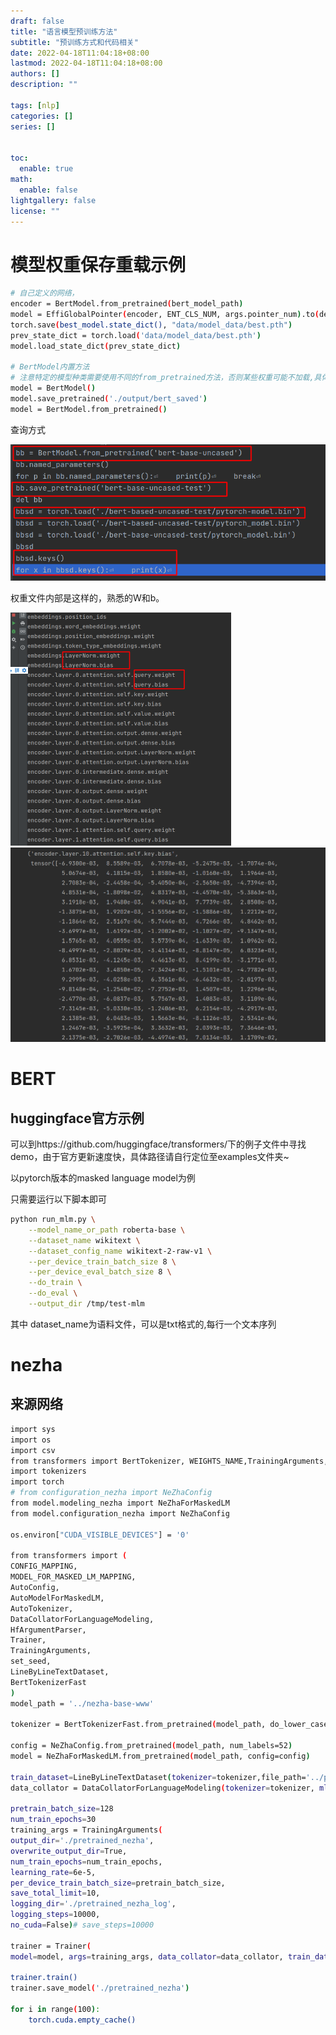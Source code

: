 ```yaml
---
draft: false
title: "语言模型预训练方法"
subtitle: "预训练方式和代码相关"
date: 2022-04-18T11:04:18+08:00
lastmod: 2022-04-18T11:04:18+08:00
authors: []
description: ""

tags: [nlp]
categories: []
series: []


toc:
  enable: true
math:
  enable: false
lightgallery: false
license: ""
---
```


# 模型权重保存重载示例

```bash
# 自己定义的网络，
encoder = BertModel.from_pretrained(bert_model_path)
model = EffiGlobalPointer(encoder, ENT_CLS_NUM, args.pointer_num).to(device)
torch.save(best_model.state_dict(), "data/model_data/best.pth")
prev_state_dict = torch.load('data/model_data/best.pth')
model.load_state_dict(prev_state_dict)

# BertModel内置方法
# 注意特定的模型种类需要使用不同的from_pretrained方法，否则某些权重可能不加载,具体查看模型类
model = BertModel()
model.save_pretrained('./output/bert_saved')
model = BertModel.from_pretrained()
```

查询方式

<img src="MD_img/image-20220418192635405.png" alt="image-20220418192635405" style="zoom:80%;" />

权重文件内部是这样的，熟悉的W和b。

<img src="MD_img/image-20220418141357949.png" alt="image-20220418141357949" style="zoom:50%;" />

<img src="MD_img/image-20220418141451653.png" alt="image-20220418141451653" style="zoom: 50%;" />



# BERT

## huggingface官方示例

可以到https://github.com/huggingface/transformers/下的例子文件中寻找demo，由于官方更新速度快，具体路径请自行定位至examples文件夹~

以pytorch版本的masked language model为例

只需要运行以下脚本即可

```bash
python run_mlm.py \
    --model_name_or_path roberta-base \
    --dataset_name wikitext \
    --dataset_config_name wikitext-2-raw-v1 \
    --per_device_train_batch_size 8 \
    --per_device_eval_batch_size 8 \
    --do_train \
    --do_eval \
    --output_dir /tmp/test-mlm
```

其中 dataset_name为语料文件，可以是txt格式的,每行一个文本序列



# nezha

## 来源网络

```bash
import sys
import os
import csv
from transformers import BertTokenizer, WEIGHTS_NAME,TrainingArguments,BertForMaskedLM,BertConfig
import tokenizers
import torch
# from configuration_nezha import NeZhaConfig
from model.modeling_nezha import NeZhaForMaskedLM
from model.configuration_nezha import NeZhaConfig

os.environ["CUDA_VISIBLE_DEVICES"] = '0'

from transformers import (
CONFIG_MAPPING,
MODEL_FOR_MASKED_LM_MAPPING,
AutoConfig,
AutoModelForMaskedLM,
AutoTokenizer,
DataCollatorForLanguageModeling,
HfArgumentParser,
Trainer,
TrainingArguments,
set_seed,
LineByLineTextDataset,
BertTokenizerFast
)
model_path = '../nezha-base-www'

tokenizer = BertTokenizerFast.from_pretrained(model_path, do_lower_case=True)

config = NeZhaConfig.from_pretrained(model_path, num_labels=52)
model = NeZhaForMaskedLM.from_pretrained(model_path, config=config)

train_dataset=LineByLineTextDataset(tokenizer=tokenizer,file_path='../pretrain_unlabel_dataset/train_data/unlabeled_train_data.txt',block_size=128)
data_collator = DataCollatorForLanguageModeling(tokenizer=tokenizer, mlm=True, mlm_probability=0.15)

pretrain_batch_size=128
num_train_epochs=30
training_args = TrainingArguments(
output_dir='./pretrained_nezha',
overwrite_output_dir=True,
num_train_epochs=num_train_epochs,
learning_rate=6e-5,
per_device_train_batch_size=pretrain_batch_size,
save_total_limit=10,
logging_dir='./pretrained_nezha_log',
logging_steps=10000,
no_cuda=False)# save_steps=10000

trainer = Trainer(
model=model, args=training_args, data_collator=data_collator, train_dataset=train_dataset)

trainer.train()
trainer.save_model('./pretrained_nezha')

for i in range(100):
    torch.cuda.empty_cache()
```















